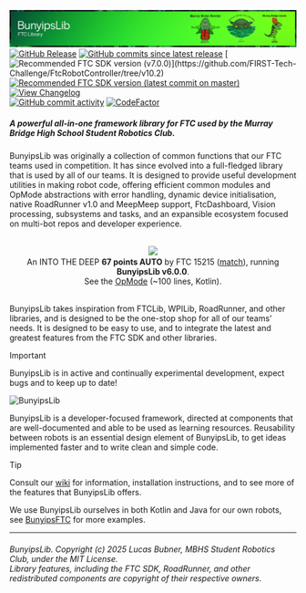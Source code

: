 ![BunyipsLib)](https://github.com/Murray-Bridge-Bunyips/.github/blob/main/bunyipslib_banner.png)
[![GitHub Release](https://img.shields.io/github/v/release/Murray-Bridge-Bunyips/BunyipsLib?color=darkgreen&label=latest%20release)](https://github.com/Murray-Bridge-Bunyips/BunyipsLib/releases/latest)
[![GitHub commits since latest release](https://img.shields.io/github/commits-since/Murray-Bridge-Bunyips/BunyipsLib/latest)](https://github.com/Murray-Bridge-Bunyips/BunyipsLib/commits/master/)
[![Recommended FTC SDK version (v7.0.0)](https://img.shields.io/static/v1?label=sdk%20(v7.0.0)&message=v10.2&color=c76114)](https://github.com/FIRST-Tech-Challenge/FtcRobotController/tree/v10.2)
[![Recommended FTC SDK version (latest commit on master)](https://img.shields.io/static/v1?label=sdk%20(latest%20commit)&message=v10.2&color=ffa159)](https://github.com/FIRST-Tech-Challenge/FtcRobotController/tree/v10.2)
[![View Changelog](https://img.shields.io/static/v1?label=changelog&message=View&color=informational)](/CHANGELOG.md)<br>
[![GitHub commit activity](https://img.shields.io/github/commit-activity/m/Murray-Bridge-Bunyips/BunyipsLib)](https://github.com/Murray-Bridge-Bunyips/BunyipsLib/pulse/monthly)
[![CodeFactor](https://www.codefactor.io/repository/github/murray-bridge-bunyips/bunyipslib/badge)](https://www.codefactor.io/repository/github/murray-bridge-bunyips/bunyipslib)<br>

##### A powerful all-in-one framework library for FTC used by the Murray Bridge High School Student Robotics Club.

BunyipsLib was originally a collection of common functions that our FTC teams used in competition.
It has since evolved into a full-fledged library that is used by all of our teams. It is designed to
provide useful development utilities in making robot code, offering efficient common modules and
OpMode abstractions with
error handling, dynamic device initialisation, native RoadRunner v1.0 and MeepMeep support, FtcDashboard, Vision
processing, subsystems and tasks, and an expansible ecosystem focused on multi-bot repos and developer experience.

<br>
<div align="center">
    <img src="https://github.com/user-attachments/assets/ce11f5f2-b9b4-437f-a07f-f3b8d3b898b1">
    <br>
    An INTO THE DEEP <b>67 points AUTO</b> by FTC 15215 (<a href="https://ftc-events.firstinspires.org/2024/AUCMP/qualifications/41">match</a>), running <b>BunyipsLib v6.0.0</b>.<br>See the <a href="https://github.com/Murray-Bridge-Bunyips/BunyipsFTC/blob/a7861c863a5b31bfa8c0a04e1120aa371d452a3a/TeamCode/Proto/src/main/java/au/edu/sa/mbhs/studentrobotics/ftc15215/proto/autonomous/QuadBasketPlacer.kt">OpMode</a> (~100 lines, Kotlin).
</div>
<br>

BunyipsLib takes inspiration from FTCLib, WPILib, RoadRunner, and other libraries, and is designed
to be the one-stop shop for all of our teams' needs. It is designed to be easy to use, and to integrate
the latest and greatest features from the FTC SDK and other libraries.

> [!IMPORTANT]
> BunyipsLib is in active and continually experimental development, expect bugs and to keep up to
> date!

![BunyipsLib](https://github.com/user-attachments/assets/fd85fde3-4be2-4034-9498-e443d61c7c0e)

BunyipsLib is a developer-focused framework, directed at components that are well-documented and able to be
used as learning resources.
Reusability between robots is an essential design element of BunyipsLib, to get ideas implemented faster and to write
clean and simple code.

> [!TIP]
> Consult our [wiki](https://github.com/Murray-Bridge-Bunyips/BunyipsLib/wiki/) for information, installation
> instructions, and to see more of the features that BunyipsLib offers.

We use BunyipsLib ourselves in both Kotlin and Java for our own
robots, see [BunyipsFTC](https://github.com/Murray-Bridge-Bunyips/BunyipsFTC/) for more examples.

___

###### BunyipsLib. Copyright (c) 2025 Lucas Bubner, MBHS Student Robotics Club, under the MIT License.<br>Library features, including the FTC SDK, RoadRunner, and other redistributed components are copyright of their respective owners.
